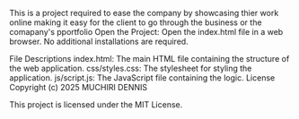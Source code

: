 This is a project required to ease the company by showcasing thier work online making it easy for the client to go through the business or the comapany's pportfolio
Open the Project:
Open the index.html file in a web browser. No additional installations are required.

File Descriptions
index.html: The main HTML file containing the structure of the web application.
css/styles.css: The stylesheet for styling the application.
js/script.js: The JavaScript file containing the logic.
License
Copyright (c) 2025 MUCHIRI DENNIS

This project is licensed under the MIT License.
